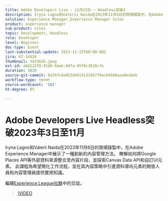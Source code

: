 ```yaml
---
title: Adobe Developers Live - 11月23日 — Headless突破3
description: Iryna Lagno和Valerii Naida在2023年11月6日的現場錄製中，在Adobe Experience Manager中展示了一種創新的內容管理方法。 瞭解如何將Google Places API等外部資料來源整合至內容片段，並探索Canvas Data API和自訂UI元素。 此課程為希望簡化工作流程，並在其內容策略中引進資料導向元素的開發人員和內容管理員提供實用知識。
solution: Experience Manager,Experience Manager Sites
product: experience manager
sub-product: sites
topic: Development, Headless
role: Developer
level: Beginner
doc-type: Event
last-substantial-update: 2023-11-15T00:00:00Z
jira: KT-14426
thumbnail: 3425626.jpeg
exl-id: ab6122f0-91d6-4aee-84fa-95f8c3610cfe
duration: 1820
source-git-commit: 9a297cda953d4414131657f9ac84580aea0eabeb
workflow-type: tm+mt
source-wordcount: '162'
ht-degree: 0%

---
```


# Adobe Developers Live Headless突破2023年3日至11月

Iryna Lagno和Valerii Naida在2023年11月6日的現場錄製中，在Adobe Experience Manager中展示了一種創新的內容管理方法。 瞭解如何將Google Places API等外部資料來源整合至內容片段，並探索Canvas Data API和自訂UI元素。 此課程為希望簡化工作流程，並在其內容策略中引進資料導向元素的開發人員和內容管理員提供實用知識。

繼續[Experience League社群](https://adobe.ly/48Rl57B)中的交談。

>[!VIDEO](https://video.tv.adobe.com/v/3425626/?learn=on)
